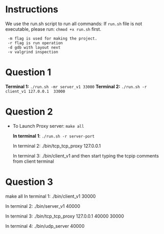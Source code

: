 
# Instructions

We use the run.sh script to run all commands:
If `run.sh` file is not executable, please run:
`chmod +x run.sh` first.

```
 -m flag is used for making the project.
 -r flag is run operation
 -d gdb with layout next
 -v valgrind inspection
```

# Question 1

  **Terminal 1:**
  `./run.sh -mr server_v1 33000`
  **Terminal 2:**
  `./run.sh -r client_v1 127.0.0.1  33000`

# Question 2

- To Launch Proxy server:
  `make all`

  **In terminal 1**:
  `./run.sh -r server-port`

  In terminal 2:
  ./bin/tcp_tcp_proxy 127.0.0.1 <server-port> <client-port>

  In terminal 3:
  ./bin/client_v1 <server-port>
  and then start typing the tcpip comments from client terminal

# Question 3
make all
  In terminal 1:
  ./bin/client_v1 30000

  In terminal 2:
  ./bin/server_v1 40000

  In terminal 3:
  ./bin/tcp_tcp_proxy 127.0.0.1 40000 30000

  In terminal 4:
  ./bin/udp_server 40000